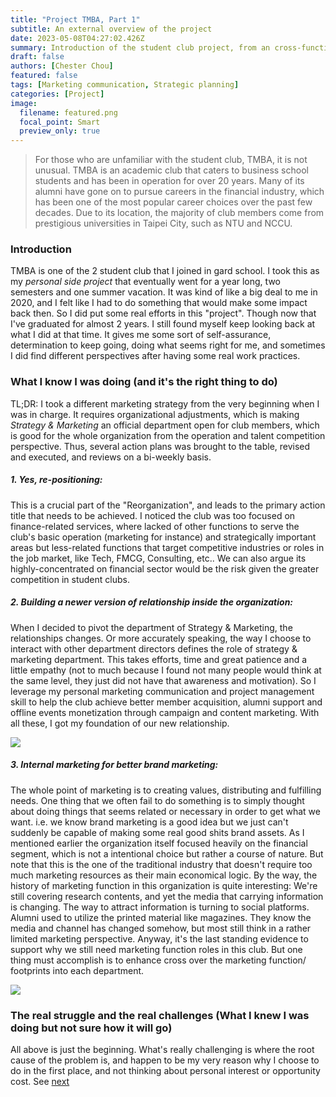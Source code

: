 ```yaml
---
title: "Project TMBA, Part 1"
subtitle: An external overview of the project
date: 2023-05-08T04:27:02.426Z
summary: Introduction of the student club project, from an cross-functional perspective 
draft: false
authors: [Chester Chou]
featured: false
tags: [Marketing communication, Strategic planning]
categories: [Project]
image:
  filename: featured.png
  focal_point: Smart
  preview_only: true
---
```


> For those who are unfamiliar with the student club, TMBA, it is not unusual. TMBA is an academic club that caters to business school students and has been in operation for over 20 years. Many of its alumni have gone on to pursue careers in the financial industry, which has been one of the most popular career choices over the past few decades. Due to its location, the majority of club members come from prestigious universities in Taipei City, such as NTU and NCCU.

### Introduction

TMBA is one of the 2 student club that I joined in gard school. I took this as my <i>personal side project</i> that eventually went for a year long, two semesters and one summer vacation. It was kind of like a big deal to me in 2020, and I felt like I had to do something that would make some impact back then. So I did put some real efforts in this "project". Though now that I've graduated for almost 2 years. I still found myself keep looking back at what I did at that time. It gives me some sort of self-assurance, determination to keep going, doing what seems right for me, and sometimes I did find different perspectives after having some real work practices.

### What I know I was doing (and it's the right thing to do)

TL;DR: I took a different marketing strategy from the very beginning when I was in charge. It requires organizational adjustments, which is making *Strategy & Marketing* an official department open for club members, which is good for the whole organization from the operation and talent competition perspective. Thus, several action plans was brought to the table, revised and executed, and reviews on a bi-weekly basis. 

##### 1. Yes, re-positioning:

This is a crucial part of the "Reorganization", and leads to the primary action title that needs to be achieved. I noticed the club was too focused on finance-related services, where lacked of other functions to serve the club's basic operation (marketing for instance) and strategically important areas but less-related functions that target competitive industries or roles in the job market, like Tech, FMCG, Consulting, etc.. We can also argue its highly-concentrated on financial sector would be the risk given the greater competition in student clubs.
</br>

##### 2. Building a newer version of relationship inside the organization:

When I decided to pivot the department of Strategy & Marketing, the relationships changes. Or more accurately speaking, the way I choose to interact with other department directors defines the role of strategy & marketing department. This takes efforts, time and great patience and a little empathy (not to much because I found not many people would think at the same level, they just did not have that awareness and motivation). So I leverage my personal marketing communication and project management skill to help the club achieve better member acquisition, alumni support and offline events monetization through campaign and content marketing. With all these, I got my foundation of our new relationship. </br>

![](./image/p2.png)



##### 3. Internal marketing for better brand marketing:

The whole point of marketing is to creating values, distributing and fulfilling needs. One thing that we often fail to do something is to simply thought about doing things that seems related or necessary in order to get what we want. i.e. we know brand marketing is a good idea but we just can't suddenly be capable of making some real good shits brand assets. As I mentioned earlier the organization itself focused heavily on the financial segment, which is not a intentional choice but rather a course of nature. But note that this is the one of the traditional industry that doesn't require too much marketing resources as their main economical logic. By the way, the history of marketing function in this organization is quite interesting: We're still covering research contents, and yet the media that carrying information is changing. The way to attract information is turning to social platforms. Alumni used to utilize the printed material like magazines. They know the media and channel has changed somehow, but most still think in a rather limited marketing perspective. Anyway, it's the last standing evidence to support why we still need marketing function roles in this club. But one thing must accomplish is to enhance cross over the marketing function/ footprints into each department.  


![](./image/p1.png)

### The real struggle and the real challenges (What I knew I was doing but not sure how it will go)

All above is just the beginning. What's really challenging is where the root cause of the problem is, and happen to be my very reason why I choose to do in the first place, and not thinking about personal interest or opportunity cost. See [next](/project/tmba-2/) 
